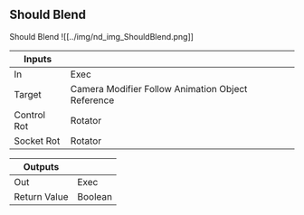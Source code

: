 ## Should Blend
Should Blend
![[../img/nd_img_ShouldBlend.png]]

|Inputs||
|--|--|
| In | Exec |
| Target | Camera Modifier Follow Animation Object Reference |
| Control Rot | Rotator |
| Socket Rot | Rotator |

|Outputs||
|--|--|
| Out | Exec |
| Return Value | Boolean |
